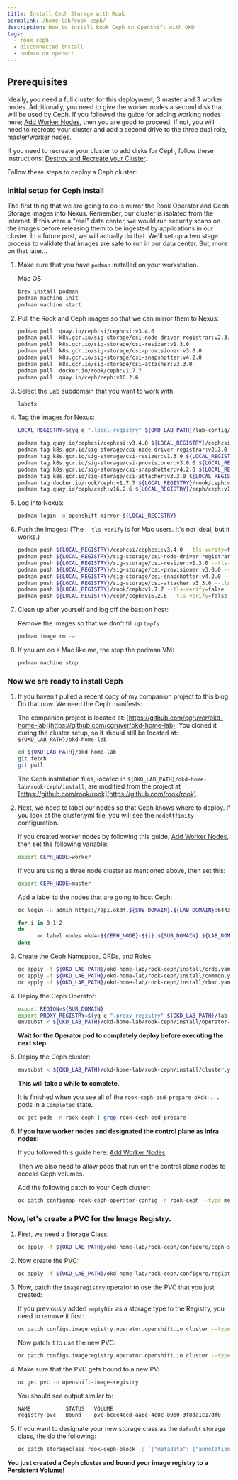 ```yaml
---
title: Install Ceph Storage with Rook
permalink: /home-lab/rook-ceph/
description: How to install Rook Ceph on OpenShift with OKD
tags:
  - rook ceph
  - disconnected install
  - podman on openwrt
---
```

## Prerequisites

Ideally, you need a full cluster for this deployment; 3 master and 3 worker nodes.  Additionally, you need to give the worker nodes a second disk that will be used by Ceph.  If you followed the guide for adding working nodes here; [Add Worker Nodes](/home-lab/worker-nodes/), then you are good to proceed.  If not, you will need to recreate your cluster and add a second drive to the three dual role, master/worker nodes.

If you need to recreate your cluster to add disks for Ceph, follow these instructions: [Destroy and Recreate your Cluster](/home-lab/recreate-cluster/).

Follow these steps to deploy a Ceph cluster:

### Initial setup for Ceph install

The first thing that we are going to do is mirror the Rook Operator and Ceph Storage images into Nexus.  Remember, our cluster is isolated from the internet.  If this were a "real" data center, we would run security scans on the images before releasing them to be ingested by applications in our cluster.  In a future post, we will actually do that.  We'll set up a two stage process to validate that images are safe to run in our data center.  But, more on that later...

1. Make sure that you have `podman` installed on your workstation.

   Mac OS:

   ```bash
   brew install podman
   podman machine init
   podman machine start
   ```

1. Pull the Rook and Ceph images so that we can mirror them to Nexus:

   ```bash
   podman pull  quay.io/cephcsi/cephcsi:v3.4.0
   podman pull  k8s.gcr.io/sig-storage/csi-node-driver-registrar:v2.3.0
   podman pull  k8s.gcr.io/sig-storage/csi-resizer:v1.3.0
   podman pull  k8s.gcr.io/sig-storage/csi-provisioner:v3.0.0
   podman pull  k8s.gcr.io/sig-storage/csi-snapshotter:v4.2.0
   podman pull  k8s.gcr.io/sig-storage/csi-attacher:v3.3.0
   podman pull  docker.io/rook/ceph:v1.7.7
   podman pull  quay.io/ceph/ceph:v16.2.6
   ```

1. Select the Lab subdomain that you want to work with:

   ```bash
   labctx
   ```

1. Tag the images for Nexus:

   ```bash
   LOCAL_REGISTRY=$(yq e ".local-registry" ${OKD_LAB_PATH}/lab-config/${SUB_DOMAIN}-cluster.yaml)

   podman tag quay.io/cephcsi/cephcsi:v3.4.0 ${LOCAL_REGISTRY}/cephcsi/cephcsi:v3.4.0
   podman tag k8s.gcr.io/sig-storage/csi-node-driver-registrar:v2.3.0 ${LOCAL_REGISTRY}/sig-storage/csi-node-driver-registrar:v2.3.0
   podman tag k8s.gcr.io/sig-storage/csi-resizer:v1.3.0 ${LOCAL_REGISTRY}/sig-storage/csi-resizer:v1.3.0
   podman tag k8s.gcr.io/sig-storage/csi-provisioner:v3.0.0 ${LOCAL_REGISTRY}/sig-storage/csi-provisioner:v3.0.0
   podman tag k8s.gcr.io/sig-storage/csi-snapshotter:v4.2.0 ${LOCAL_REGISTRY}/sig-storage/csi-snapshotter:v4.2.0
   podman tag k8s.gcr.io/sig-storage/csi-attacher:v3.3.0 ${LOCAL_REGISTRY}/sig-storage/csi-attacher:v3.3.0
   podman tag docker.io/rook/ceph:v1.7.7 ${LOCAL_REGISTRY}/rook/ceph:v1.7.7
   podman tag quay.io/ceph/ceph:v16.2.6 ${LOCAL_REGISTRY}/ceph/ceph:v16.2.6
   ```

1. Log into Nexus:

   ```bash
   podman login -u openshift-mirror ${LOCAL_REGISTRY}
   ```

1. Push the images: (The `--tls-verify` is for Mac users.  It's not ideal, but it works.)

   ```bash
   podman push ${LOCAL_REGISTRY}/cephcsi/cephcsi:v3.4.0 --tls-verify=false
   podman push ${LOCAL_REGISTRY}/sig-storage/csi-node-driver-registrar:v2.3.0 --tls-verify=false
   podman push ${LOCAL_REGISTRY}/sig-storage/csi-resizer:v1.3.0 --tls-verify=false
   podman push ${LOCAL_REGISTRY}/sig-storage/csi-provisioner:v3.0.0 --tls-verify=false
   podman push ${LOCAL_REGISTRY}/sig-storage/csi-snapshotter:v4.2.0 --tls-verify=false
   podman push ${LOCAL_REGISTRY}/sig-storage/csi-attacher:v3.3.0 --tls-verify=false
   podman push ${LOCAL_REGISTRY}/rook/ceph:v1.7.7 --tls-verify=false
   podman push ${LOCAL_REGISTRY}/ceph/ceph:v16.2.6 --tls-verify=false
   ```

1. Clean up after yourself and log off the bastion host:

   Remove the images so that we don't fill up `tmpfs`

   ```bash
   podman image rm -a
   ```

1. If you are on a Mac like me, the stop the podman VM:

   ```bash
   podman machine stop
   ```

### Now we are ready to install Ceph

1. If you haven't pulled a recent copy of my companion project to this blog.  Do that now.  We need the Ceph manifests:

   The companion project is located at: [https://github.com/cgruver/okd-home-lab](https://github.com/cgruver/okd-home-lab).  You cloned it during the cluster setup, so it should still be located at: `${OKD_LAB_PATH}/okd-home-lab`

   ```bash
   cd ${OKD_LAB_PATH}/okd-home-lab
   git fetch
   git pull
   ```

   The Ceph installation files, located in `${OKD_LAB_PATH}/okd-home-lab/rook-ceph/install`, are modified from the project at [https://github.com/rook/rook](https://github.com/rook/rook).

1. Next, we need to label our nodes so that Ceph knows where to deploy.  If you look at the cluster.yml file, you will see the `nodeAffinity` configuration.

   If you created worker nodes by following this guide, [Add Worker Nodes](/home-lab/worker-nodes/), then set the following variable:

   ```bash
   export CEPH_NODE=worker
   ```

   If you are using a three node cluster as mentioned above, then set this:

   ```bash
   export CEPH_NODE=master
   ```

   Add a label to the nodes that are going to host Ceph:

   ```bash
   oc login -u admin https://api.okd4.${SUB_DOMAIN}.${LAB_DOMAIN}:6443
   
   for i in 0 1 2
   do
         oc label nodes okd4-${CEPH_NODE}-${i}.${SUB_DOMAIN}.${LAB_DOMAIN} role=storage-node
   done
   ```

1. Create the Ceph Namspace, CRDs, and Roles:

   ```bash
   oc apply -f ${OKD_LAB_PATH}/okd-home-lab/rook-ceph/install/crds.yaml
   oc apply -f ${OKD_LAB_PATH}/okd-home-lab/rook-ceph/install/common.yaml
   oc apply -f ${OKD_LAB_PATH}/okd-home-lab/rook-ceph/install/rbac.yaml
   ```

1. Deploy the Ceph Operator:

   ```bash
   export REGION=${SUB_DOMAIN}
   export PROXY_REGISTRY=$(yq e ".proxy-registry" ${OKD_LAB_PATH}/lab-config/${SUB_DOMAIN}-cluster.yaml)
   envsubst < ${OKD_LAB_PATH}/okd-home-lab/rook-ceph/install/operator-openshift.yaml | oc apply -f -
   ```

   __Wait for the Operator pod to completely deploy before executing the next step.__

1. Deploy the Ceph cluster:

   ```bash
   envsubst < ${OKD_LAB_PATH}/okd-home-lab/rook-ceph/install/cluster.yaml | oc apply -f -
   ```

   __This will take a while to complete.__  

   It is finished when you see all of the `rook-ceph-osd-prepare-okd4-...` pods in a `Completed` state.

   ```bash
   oc get pods -n rook-ceph | grep rook-ceph-osd-prepare
   ```

1. __If you have worker nodes and designated the control plane as Infra nodes:__

   If you followed this guide here: [Add Worker Nodes](/home-lab/worker-nodes/)

   Then we also need to allow pods that run on the control plane nodes to access Ceph volumes.

   Add the following patch to your Ceph cluster:

   ```bash
   oc patch configmap rook-ceph-operator-config -n rook-ceph --type merge --patch '"data": {"CSI_PLUGIN_TOLERATIONS": "- key: \"node-role.kubernetes.io/master\"\n  operator: \"Exists\"\n  effect: \"NoSchedule\"\n"}'
   ```

### Now, let's create a PVC for the Image Registry.

1. First, we need a Storage Class:

   ```bash
   oc apply -f ${OKD_LAB_PATH}/okd-home-lab/rook-ceph/configure/ceph-storage-class.yml
   ```

1. Now create the PVC:

   ```bash
   oc apply -f ${OKD_LAB_PATH}/okd-home-lab/rook-ceph/configure/registry-pvc.yml
   ```

1. Now, patch the `imageregistry` operator to use the PVC that you just created:

   If you previously added `emptyDir` as a storage type to the Registry, you need to remove it first:

   ```bash
   oc patch configs.imageregistry.operator.openshift.io cluster --type json -p '[{ "op": "remove", "path": "/spec/storage/emptyDir" }]'
   ```

   Now patch it to use the new PVC:

   ```bash
   oc patch configs.imageregistry.operator.openshift.io cluster --type merge --patch '{"spec":{"rolloutStrategy":"Recreate","managementState":"Managed","storage":{"pvc":{"claim":"registry-pvc"}}}}'
   ```

1. Make sure that the PVC gets bound to a new PV:

   ```bash
   oc get pvc -n openshift-image-registry
   ```

   You should see output similar to:

   ```bash
   NAME           STATUS   VOLUME                                     CAPACITY   ACCESS MODES   STORAGECLASS      AGE
   registry-pvc   Bound    pvc-bcee4ccd-aa6e-4c8c-89b0-3f8da1c17df0   100Gi      RWO            rook-ceph-block   4d17h
   ```

1. If you want to designate your new storage class as the `default` storage class, the do the following:

   ```bash
   oc patch storageclass rook-ceph-block -p '{"metadata": {"annotations":{"storageclass.kubernetes.io/is-default-class":"true"}}}'
   ```

__You just created a Ceph cluster and bound your image registry to a Persistent Volume!__

